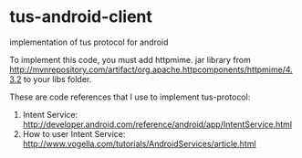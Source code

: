 tus-android-client
==================

implementation of tus protocol for android

To implement this code, you must add httpmime. jar library from http://mvnrepository.com/artifact/org.apache.httpcomponents/httpmime/4.3.2 to your libs folder.

These are code references that I use to implement tus-protocol:

1. Intent Service: http://developer.android.com/reference/android/app/IntentService.html
2. How to user Intent Service: http://www.vogella.com/tutorials/AndroidServices/article.html
